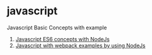# javascript
Javascript Basic Concepts with example

1. <a href="https://github.com/elangovanshanthi/javascript/tree/master/javascript-es6-babel" >Javascript ES6 concepts with NodeJs</a>
2. <a href="https://github.com/elangovanshanthi/javascript/tree/master/javascript-with-webpack" >Javascript with webpack examples by using NodeJs</a>
